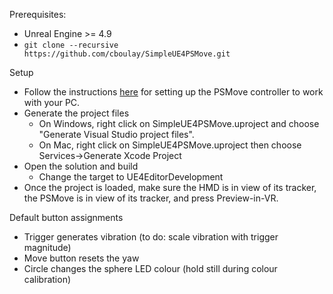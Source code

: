 Prerequisites:

* Unreal Engine >= 4.9
* `git clone --recursive https://github.com/cboulay/SimpleUE4PSMove.git`

Setup

* Follow the instructions [here](https://github.com/cboulay/psmove-ue4/wiki) for setting up the PSMove controller to work with your PC.
* Generate the project files
    * On Windows, right click on SimpleUE4PSMove.uproject and choose "Generate Visual Studio project files".
    * On Mac, right click on SimpleUE4PSMove.uproject then choose Services->Generate Xcode Project
* Open the solution and build
    * Change the target to UE4EditorDevelopment
* Once the project is loaded, make sure the HMD is in view of its tracker, the PSMove is in view of its tracker, and press Preview-in-VR.

Default button assignments

* Trigger generates vibration (to do: scale vibration with trigger magnitude)
* Move button resets the yaw
* Circle changes the sphere LED colour (hold still during colour calibration)